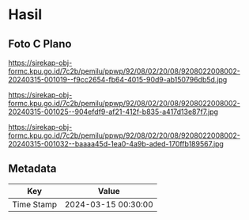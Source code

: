 # Hasil

## Foto C Plano

https://sirekap-obj-formc.kpu.go.id/7c2b/pemilu/ppwp/92/08/02/20/08/9208022008002-20240315-001019--f9cc2654-fb64-4015-90d9-ab150796db5d.jpg

https://sirekap-obj-formc.kpu.go.id/7c2b/pemilu/ppwp/92/08/02/20/08/9208022008002-20240315-001025--904efdf9-af21-412f-b835-a417d13e87f7.jpg

https://sirekap-obj-formc.kpu.go.id/7c2b/pemilu/ppwp/92/08/02/20/08/9208022008002-20240315-001032--baaaa45d-1ea0-4a9b-aded-170ffb189567.jpg


## Metadata

| Key        | Value               |
| ---------- | ------------------- |
| Time Stamp | 2024-03-15 00:30:00 |




